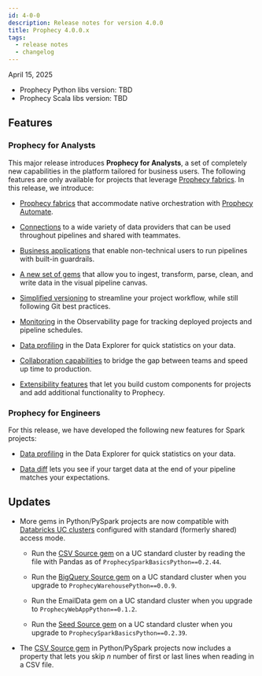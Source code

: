 ```yaml
---
id: 4-0-0
description: Release notes for version 4.0.0
title: Prophecy 4.0.0.x
tags:
  - release notes
  - changelog
---
```


April 15, 2025

- Prophecy Python libs version: TBD
- Prophecy Scala libs version: TBD

## Features

### Prophecy for Analysts

This major release introduces **Prophecy for Analysts**, a set of completely new capabilities in the platform tailored for business users. The following features are only available for projects that leverage [Prophecy fabrics](/administration/fabrics/prophecy-fabrics/). In this release, we introduce:

- [Prophecy fabrics](/administration/fabrics/prophecy-fabrics/) that accommodate native orchestration with [Prophecy Automate](/administration/architecture).

- [Connections](/analysts/connections) to a wide variety of data providers that can be used throughout pipelines and shared with teammates.

- [Business applications](/analysts/business-applications) that enable non-technical users to run pipelines with built-in guardrails.

- [A new set of gems](/analysts/gems) that allow you to ingest, transform, parse, clean, and write data in the visual pipeline canvas.

- [Simplified versioning](/analysts/versioning) to streamline your project workflow, while still following Git best practices.

- [Monitoring](/analysts/monitoring) in the Observability page for tracking deployed projects and pipeline schedules.

- [Data profiling](/analysts/data-explorer) in the Data Explorer for quick statistics on your data.

- [Collaboration capabilities](/analysts/collaboration) to bridge the gap between teams and speed up time to production.

- [Extensibility features](/analysts/extensibility) that let you build custom components for projects and add additional functionality to Prophecy.

### Prophecy for Engineers

For this release, we have developed the following new features for Spark projects:

- [Data profiling](/engineers/data-profile) in the Data Explorer for quick statistics on your data.

- [Data diff](/engineers/data-diff) lets you see if your target data at the end of your pipeline matches your expectations.

## Updates

- More gems in Python/PySpark projects are now compatible with [Databricks UC clusters](/administration/fabrics/Spark-fabrics/databricks/ucshared) configured with standard (formerly shared) access mode.

  - Run the [CSV Source gem](/engineers/csv) on a UC standard cluster by reading the file with Pandas as of `ProphecySparkBasicsPython==0.2.44`.

  - Run the [BigQuery Source gem](/engineers/bigquery) on a UC standard cluster when you upgrade to `ProphecyWarehousePython==0.0.9`.

  - Run the EmailData gem on a UC standard cluster when you upgrade to `ProphecyWebAppPython==0.1.2`.

  - Run the [Seed Source gem](/engineers/seed) on a UC standard cluster when you upgrade to `ProphecySparkBasicsPython==0.2.39`.

- The [CSV Source gem](/engineers/csv) in Python/PySpark projects now includes a property that lets you skip _n_ number of first or last lines when reading in a CSV file.
